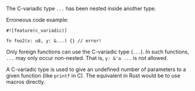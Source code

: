 The C-variadic type `...` has been nested inside another type.

Erroneous code example:

```compile_fail,E0743
#![feature(c_variadic)]

fn foo2(x: u8, y: &...) {} // error!
```

Only foreign functions can use the C-variadic type (`...`).
In such functions, `...` may only occur non-nested.
That is, `y: &'a ...` is not allowed.

A C-variadic type is used to give an undefined number
of parameters to a given function (like `printf` in C).
The equivalent in Rust would be to use macros directly.
